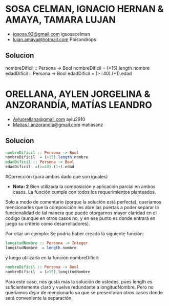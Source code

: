 # SOSA CELMAN, IGNACIO HERNAN	& AMAYA, TAMARA LUJAN
- igsosa.92@gmail.com	igsosacelman
- lujan.amaya@hotmail.com	Poisondrops

## Solucion
nombreDificil :: Persona -> Bool
nombreDificil = (>15).length.nombre
edadDificil :: Persona -> Bool
edadDificil = (>=40).(+1).edad

# ORELLANA, AYLEN JORGELINA	& ANZORANDÍA, MATÍAS LEANDRO
- Ayluorellana@gmail.com	aylu2910
- Matias.l.anzorandia@gmail.com	matiasanz

## Solucion
```Haskell
nombreDificil :: Persona -> Bool
nombreDificil  = (>15).length.nombre
edadDificil :: Persona -> Bool
edadDificil  =(>=40).(1+).edad
```

#Corrección (para ambos dado que son iguales)
- **Nota: 2**
Bien utilizada la composición y aplicación parcial en ambos casos. La función cumple con todos los requerimientos planteados.

Solo a modo de comentario (porque la solución está perfecta), queriamos mencionarles que la composición les abre las puertas a poder separar la funcionalidad de tal manera que puede otorgarnos mayor claridad en el codigo (aunque en otros casos no, y en ese punto es donde entrará en juego su criterio como desarrolladores).

Por citar un ejemplo:
Se podría haber creado la siguiente función:
```Haskell
longitudNombre :: Persona -> Integer
longitudNombre  = length.nombre
```
y luego utilizarla en la función nombreDificil:
```Haskell
nombreDificil :: Persona -> Bool
nombreDificil  = (>15).longitudNombre
```
Para este caso, nos gusta más la solución de ustedes, pues length es suficientemente claro y vuelve redundante a longitudNombre. Pero no queriamos dejar de mencionarlo ya que se presentaran otros casos donde será conveniente la separación.
